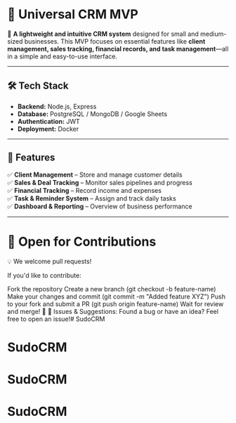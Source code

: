# 🌟 Universal CRM MVP  

🚀 **A lightweight and intuitive CRM system** designed for small and medium-sized businesses. This MVP focuses on essential features like **client management, sales tracking, financial records, and task management**—all in a simple and easy-to-use interface.  

---

## 🛠 Tech Stack  

- **Backend:** Node.js, Express
- **Database:** PostgreSQL / MongoDB / Google Sheets
- **Authentication:** JWT  
- **Deployment:** Docker

---

## 📌 Features  

✅ **Client Management** – Store and manage customer details  
✅ **Sales & Deal Tracking** – Monitor sales pipelines and progress  
✅ **Financial Tracking** – Record income and expenses  
✅ **Task & Reminder System** – Assign and track daily tasks  
✅ **Dashboard & Reporting** – Overview of business performance  

---
# 🤝 Open for Contributions
💡 We welcome pull requests!

If you'd like to contribute:

Fork the repository
Create a new branch (git checkout -b feature-name)
Make your changes and commit (git commit -m "Added feature XYZ")
Push to your fork and submit a PR (git push origin feature-name)
Wait for review and merge! 🎉
📢 Issues & Suggestions: Found a bug or have an idea? Feel free to open an issue!# SudoCRM
# SudoCRM
# SudoCRM
# SudoCRM
